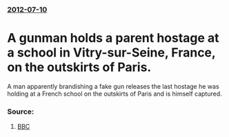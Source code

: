 ### [2012-07-10](/news/2012/07/10/index.md)

# A gunman holds a parent hostage at a school in Vitry-sur-Seine, France, on the outskirts of Paris. 

A man apparently brandishing a fake gun releases the last hostage he was holding at a French school on the outskirts of Paris and is himself captured.


### Source:

1. [BBC](http://www.bbc.co.uk/news/world-europe-18779293)
